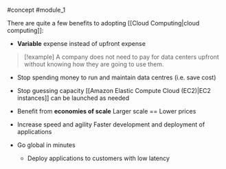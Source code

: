 
#concept #module_1

There are quite a few benefits to adopting [[Cloud Computing|cloud computing]]:

- **Variable** expense instead of upfront expense

>[!example]
> A company does not need to pay for data centers upfront without knowing how they are going to use them.

- Stop spending money to run and maintain data centres (i.e. save cost)

- Stop guessing capacity
	[[Amazon Elastic Compute Cloud (EC2)|EC2 instances]] can be launched as needed

- Benefit from **economies of scale**
	Larger scale == Lower prices

- Increase speed and agility
	Faster development and deployment of applications

- Go global in minutes
	- Deploy applications to customers with low latency


